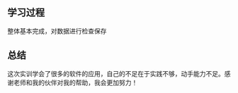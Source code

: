 ## 学习过程

整体基本完成，对数据进行检查保存    

## 总结 

这次实训学会了很多的软件的应用，自己的不足在于实践不够，动手能力不足。感谢老师和我的伙伴对我的帮助，我会更加努力！   
